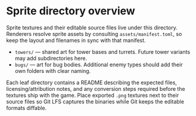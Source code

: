 # Sprite directory overview

Sprite textures and their editable source files live under this directory.  
Renderers resolve sprite assets by consulting `assets/manifest.toml`, so keep the
layout and filenames in sync with that manifest.

* `towers/` — shared art for tower bases and turrets.  Future tower variants may
  add subdirectories here.
* `bugs/` — art for bug bodies.  Additional enemy types should add their own
  folders with clear naming.

Each leaf directory contains a README describing the expected files,
licensing/attribution notes, and any conversion steps required before the
textures ship with the game.  Place exported `.png` textures next to their
source files so Git LFS captures the binaries while Git keeps the editable
formats diffable.
